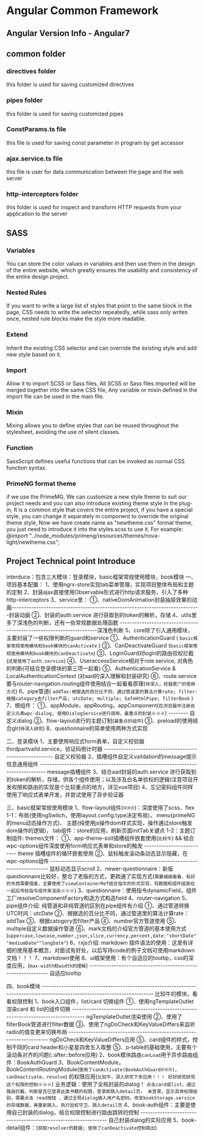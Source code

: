 # Angular Common Framework
## Angular Version Info -  Angular7

## common folder
 ### directives folder
 this folder is used for saving customized directives

 ### pipes folder
 this folder is used for saving customized pipes

 ### ConstParams.ts file
 this file is used for saving const parameter in program by get accessor

 ### ajax.service.ts file
 this file is user for data communication between the page and the web server

 ### http-interceptors folder
 this folder is used for inspect and transform HTTP requests from your application to the server

## SASS
 ### Variables
 You can store the color values in variables and then use them in the design of the entire website, which  greatly ensures the usability and consistency of the entire design project.

 ### Nested Rules
 If you want to write a large list of styles that point to the same block in the page, CSS needs to write  the selector repeatedly, while sass only writes once, nested rule blocks make the style more readable.

 ### Extend
 Inherit the existing CSS selector and can override the existing style and add new style based on it.

 ### Import
 Allow it to import SCSS or Sass files, All SCSS or Sass files imported will be merged together into the  same CSS file, Any variable or mixin defined in the import file can be used in the main file.

 ### Mixin
 Mixing allows you to define styles that can be reused throughout the stylesheet, avoiding the use of silent  classes.

 ### Function
 SassScript defines useful functions that can be invoked as normal CSS function syntax.

### PrimeNG format theme
 if we use the PrimeMG, We can customize a new style theme to suit our project needs and you can also introduce existing theme style in the plug-in, It is a common style that covers the entire project, if you have a special style, you can change it separately in component to override the original theme style, Now we have create name as "newtheme.css" format theme, you just need to introduce it into the styles.scss to use it. 
 For example: @import "../node_modules/primeng/resources/themes/nova-light/newtheme.css";

## Project Technical point Introduce
interduce：包含三大模块：登录模块，basic框架常规使用模块，book模块
一、项目基本配置：
1、使用ngrx-store实现tab菜单管理，实现项目整体布局和主题的定制
2、封装ajax直接使用Observable形式进行http请求服务，引入了多种http-interceptors
3、service里：
    ①、nativeDomAnimation封装抽屉效果的动画-----------------------------------------------------------------------------封装动画
    ②、封装的auth.service 进行获取到的token的解析，存储
4、utils里多了深浅色的判断，还有一些常规数据处理函数 ---------------------------------------------------------------------深浅色判断
5、core除了引入通用模块，主要封装了一些权限判断的guard和service
    ①、AuthenticationGuard ( `basic框架常规使用模块和book模块的canActivate` )
    ②、CanDeactivateGuard (`basic框架常规使用模块和book模块的canDeactivate`)
    ③、LoginGuard对login的路由验权拦截 (`还是使用了auth.service`)
    ④、UseraccessService相对于role.service, 对角色的判断(可结合登录模块的第三项一起看)
    ⑤、AuthenticationService & LocalAuthenticationContext (对aad的深入理解和封装研究)
    ⑥、route.service要与router-navigation.routing组件使用结合一起看看原理(`待深入，挖掘更广的使用方式`)
6、pipe管道(
    `addTax:根据选的百分比不同，通过管道里的算法计算rate; filter:根据catogory去filter产品; utcDate; multiple; SafeHtmlPipe; filterBook`
    )
7、根组件：
    ①、appModule，appRouting，appComponent(`在浏览器中注册自定义元素wpc-dialog, 使用DialogService进行调用，最重点的封装※※※`) -------- 自定义dialog
    ②、flow-layout进行的主题订制(`最重点的组件`)
    ③、preload的使用结合glr(`待深入研究`)
8、questionnaire的简单使用两种方式实现

二、登录模块
1、主要使用响应式form表单，自定义校验器thirdpartvaild.service，验证码倒计时器 --------------------------------------------------------- 自定义校验器
2、插槽组件自定义vaildation的message提示信息通用组件 -------------------------------------------------------------------------------- message插槽组件
3、结合aad封装的auth.service 进行获取到的token的解析，存储，供各个组件使用；以及涉及白名单验权的逻辑(注意项目开发权限和路由的实现是个比较重点的地方，详见vue项目)
4、忘记密码组件同样使用了响应式表单开发，并尝试使用了异步验证器

三、basic框架常规使用模块
1、flow-layout组件(`※※※`)：深度使用了scss、flex
    1-1：布局(使用ngSwitch，使用layout.config.type决定布局)，
         menu(primeNG的menu动态操作方式)、
         主题(纯使用js操作dom样式实现，操作通过store触发dom操作的逻辑)，
         tab组件：store的应用，刷新页面initTab关键点
    1-2：主题订制组件: themes文件：
         ①、app-theme-solt插槽组件嵌套使用(`比较牛`) && 结合wpc-options组件深度使用form响应式表单和store的触发 -------------------------- theme 插槽组件的循环嵌套使用
         ②、鼠标触发滚动条动态显示隐藏，在wpc-options组件 ----------------------------------------------------------------------------- 鼠标动态显示scroll
2、newer-questionnaire：新版questionnaire比较好，整合了老版的方式，更疏通了实现方式(`需要细细看看，有好的东西需要借鉴，主要使用了viewContainerRef结合指令的形式实现，将数据和组件组装在一起后传给指令组件来渲染※※※`)
3、questionnaire：使用指令dynamicField，组件工厂resolveComponentFactory构造方式构造field
4、router-navigation
5、pipe组件介绍: 纯管道和非纯管道的区别在pipe组件有介绍
    ①、通过管道转换UTC时间：utcDate
    ②、根据选的百分比不同，通过管道里的算法计算rate：addTax
    ③、根据catogory去filter产品
    ④、number官方管道使用
    ⑤、multiple自定义数据操作管道
    ⑥、mark文档的介绍官方管道的基本使用方式(`uppercase,lowcase,number,json,slice,currency,percent,date:"shortDate""mediumDate""longDate"`)
6、rxjs介绍: markdown 插件语法的使用：这里有详细的使用基本概念，对面试有好处，以后写待code的例子文档可使用markdown文档！！！
7、markdown使用
8、ui框架使用：有个自适应的tooltip，css的深度应用，(`max-width和width的理解`) ------------------------------------------------------------- 自适应tooltip

四、book模块 --------------------------------------------------------------------------------------------------------------------------- 比较牛的模块，看看权限控制
1、book入口组件，list/card 切换组件
    ①、使用ngTemplateOutlet渲染card 和 list的组件切换 ----------------------------------------------------------------------------------- ngTemplateOutlet渲染使用
    ②、使用了filterBook管道进行filter数据
    ③、使用了ngDoCheck和KeyValueDiffers来监听radio的值变更来切换布局 --------------------------------------------------------------------- ngDoCheck和KeyValueDiffers应用
    ⑤、card组件的样式，控制不同的card header和小星星四舍五入取整
    ⑤、p-table的基础使用，主要有个滚动条对齐的问题(::after::before应用)
2、book模块路由`canLoad`用于异步路由组件：BookAuthGuard
3、BookContentModule，BookContentRoutingModule(`使用了canActivate(BookAuthGuard※※※)，canDeactivate，resolve`)
   的权限应用(`比较牛，深入研究下多应用！！！ 好好研究研究这个权限的控制※※※`)
   业务逻辑：使用了全局封装的dialog！
   `点击card或list，通过路由拦截，判断是否已登录此类书籍的权限，登录即跳入detail页， 未登录，显示具体权限级别，需要点击 read按钮 ，通过全局dialog输入用户名密码，改变bookStorage.service的存储数据，再重新跳入，执行验权守卫，跳入detail页`
4、book-auth组件：主要是使用自己封装的dialog，结合权限控制进行路由跳转的控制 ---------------------------------------------------------------- 自己封装dialog的实际应用
5、book-detail组件：(`获取resolver的数据; 使用了canDeactivate控制跳出`)